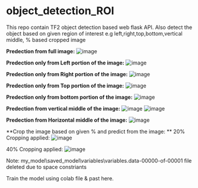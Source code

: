 # object_detection_ROI
This repo contain TF2 object detection based web flask API.  Also  detect the object based on given region of interest e.g left,right,top,bottom,vertical middle, % based cropped image

**Predection from full image:**
![image](https://user-images.githubusercontent.com/46878296/162247979-89ec1067-ae9c-469c-aae9-91397dd606d3.png)


**Predection only from Left portion of the image:**
![image](https://user-images.githubusercontent.com/46878296/162247386-34a57d6c-5ca1-4742-a567-592084cc8107.png)

**Predection only from Right portion of the image:**
![image](https://user-images.githubusercontent.com/46878296/162248323-36254528-6c04-42cc-aadd-100b42b0b1fe.png)

**Predection only from Top portion of the image:**
![image](https://user-images.githubusercontent.com/46878296/162246339-83722653-4120-42e5-8c52-2a51a2c5ea5d.png)

**Predection only from bottom portion of the image:**
![image](https://user-images.githubusercontent.com/46878296/162246867-dddf32fc-98cf-4937-a663-ccb2bc49084a.png)

**Predection from vertical middle of the image:**
![image](https://user-images.githubusercontent.com/46878296/162253275-84b73c0c-775c-4746-a018-cce949037bd7.png)
![image](https://user-images.githubusercontent.com/46878296/162253511-748b6a92-b0cc-4fe7-9b1a-2ec0fd9e8a3d.png)

**Predection from Horizontal  middle of the image:**
![image](https://user-images.githubusercontent.com/46878296/162256116-e9b9e810-ea1b-4eeb-9049-03e25e61adeb.png)

**Crop the image based on given % and predict from the image:
**
20% Cropping applied:
![image](https://user-images.githubusercontent.com/46878296/162258927-6c3867f7-85f5-4e87-96d7-c23bdd539edc.png)


40% Cropping applied:
![image](https://user-images.githubusercontent.com/46878296/162258743-64cb03a2-3d40-4b24-a805-1f6e25d1890b.png)

Note:
my_model\saved_model\variables\variables.data-00000-of-00001 file deleted due to space constriants

Train the model using colab file & past here.

